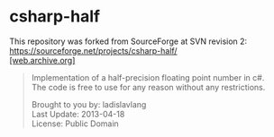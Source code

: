 # csharp-half
This repository was forked from SourceForge at SVN revision 2:  
https://sourceforge.net/projects/csharp-half/  
[[web.archive.org]](https://web.archive.org/web/20181221140601/https://sourceforge.net/projects/csharp-half/)  

> Implementation of a half-precision floating point number in c#.  
> The code is free to use for any reason without any restrictions.  
> 
> Brought to you by: ladislavlang  
> Last Update: 2013-04-18  
> License: Public Domain
